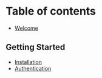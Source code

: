 # Table of contents

* [Welcome](README.md)

## Getting Started

* [Installation](getting-started/installation.md)
* [Authentication](getting-started/authentication.md)
